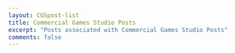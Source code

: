 ```yaml
---
layout: CGSpost-list
title: Commercial Games Studio Posts
excerpt: "Posts associated with Commercial Games Studio Posts"
comments: false
---
```

